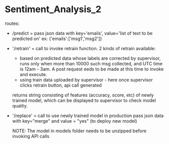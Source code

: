 # Sentiment_Analysis_2

routes:
* /predict = pass json data with key='emails', value='list of text to be predicted on'
ex: {'emails':['msg1','msg2']}

* '/retrain' = call to invoke retrain function.
	2 kinds of retrain available:
	* based on predicted data whose labels are corrected by supervisor, runs only when more than 10000 such msg collected, and UTC time is 12am - 3am. A post request eeds to be made at this time to invoke and execute.
	* using train data uploaded by supervisor - here once supervisor clicks retrain button, api call generated

	returns string consisting of features (accuracy, score, etc) of newly trained model, which can be displayed to supervisor to check model quality.

* '/replace' = call to use newly trained model in production
	pass json data with key="merge" and value = "yes" (to deploy new model)
  
  NOTE: The model in models folder needs to be unzipped before invoking API calls
